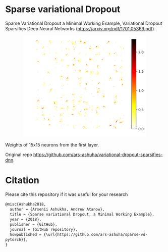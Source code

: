 # Sparse variational Dropout

Sparse Variational Dropout a Minimal Working Example, Variational Dropout Sparsifies Deep Neural Networks (https://arxiv.org/pdf/1701.05369.pdf).


<p align="center">
<img height="320" src="neurons.png"/>
</p>
Weights of 15x15 neurons from the first layer.

Original repo https://github.com/ars-ashuha/variational-dropout-sparsifies-dnn. 

# Citation
Please cite this repository if it was useful for your research

```
@misc{Ashukha2018,
  author = {Arsenii Ashukha, Andrew Atanow},
  title = {Sparse variational Dropout, a Minimal Working Example},
  year = {2018},
  publisher = {GitHub},
  journal = {GitHub repository},
  howpublished = {\url{https://github.com/ars-ashuha/sparse-vd-pytorch}},
}
``` 
